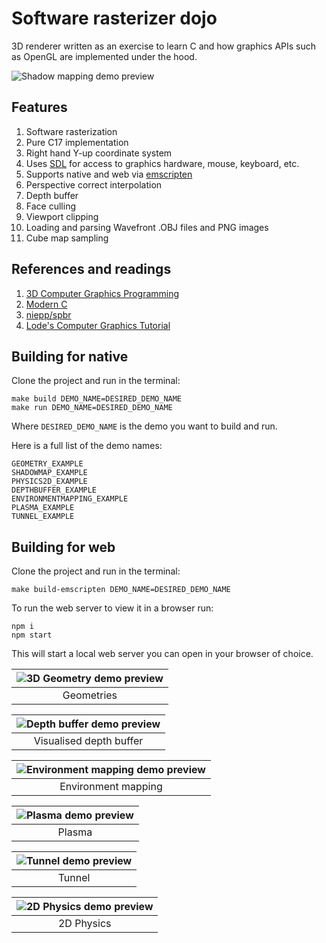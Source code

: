 # Software rasterizer dojo

3D renderer written as an exercise to learn C and how graphics APIs such as OpenGL are implemented under the hood.

![Shadow mapping demo preview](https://github.com/gnikoloff/software-renderer/blob/main/previews/shadow-mapping-demo.png?raw=true)

## Features

1. Software rasterization
2. Pure C17 implementation
3. Right hand Y-up coordinate system
4. Uses [SDL](https://www.libsdl.org/) for access to graphics hardware, mouse, keyboard, etc.
5. Supports native and web via [emscripten](https://emscripten.org/)
6. Perspective correct interpolation
7. Depth buffer
8. Face culling
9. Viewport clipping
10. Loading and parsing Wavefront .OBJ files and PNG images
11. Cube map sampling

## References and readings
1. [3D Computer Graphics Programming](https://pikuma.com/courses/learn-3d-computer-graphics-programming)
2. [Modern C](https://www.manning.com/books/modern-c)
3. [niepp/spbr](https://github.com/niepp/srpbr)
4. [Lode's Computer Graphics Tutorial](https://lodev.org/cgtutor/)

## Building for native

Clone the project and run in the terminal:

```
make build DEMO_NAME=DESIRED_DEMO_NAME
make run DEMO_NAME=DESIRED_DEMO_NAME
```

Where `DESIRED_DEMO_NAME` is the demo you want to build and run.

Here is a full list of the demo names:

```
GEOMETRY_EXAMPLE
SHADOWMAP_EXAMPLE
PHYSICS2D_EXAMPLE
DEPTHBUFFER_EXAMPLE
ENVIRONMENTMAPPING_EXAMPLE
PLASMA_EXAMPLE
TUNNEL_EXAMPLE
```

## Building for web

Clone the project and run in the terminal:

```
make build-emscripten DEMO_NAME=DESIRED_DEMO_NAME
```

To run the web server to view it in a browser run:

```
npm i
npm start
```

This will start a local web server you can open in your browser of choice.

| ![3D Geometry demo preview](https://github.com/gnikoloff/software-renderer/blob/main/previews/geometry-demo.png?raw=true) |
|:--:|
| Geometries |

| ![Depth buffer demo preview](https://github.com/gnikoloff/software-renderer/blob/main/previews/depth-buffer-demo.png?raw=true) |
|:--:|
| Visualised depth buffer |

| ![Environment mapping demo preview](https://github.com/gnikoloff/software-renderer/blob/main/previews/environment-mapping-demo.png?raw=true) |
|:--:|
| Environment mapping |

| ![Plasma demo preview](https://github.com/gnikoloff/software-renderer/blob/main/previews/plasma-demo.png?raw=true) |
|:--:|
| Plasma |

| ![Tunnel demo preview](https://github.com/gnikoloff/software-renderer/blob/main/previews/tunnel-demo.png?raw=true) |
|:--:|
| Tunnel |

| ![2D Physics demo preview](https://github.com/gnikoloff/software-renderer/blob/main/previews/2d-physics-demo.png?raw=true) |
|:--:|
| 2D Physics |